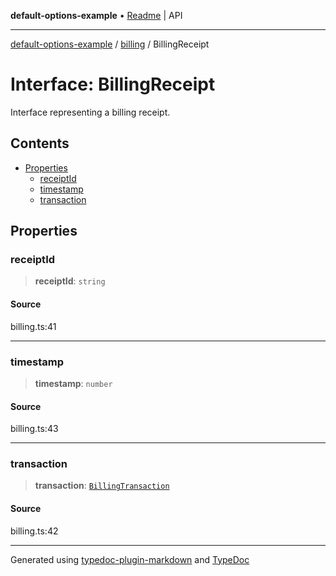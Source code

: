 **default-options-example** • [Readme](../../README.md) \| API

***

[default-options-example](../../modules.md) / [billing](../README.md) / BillingReceipt

# Interface: BillingReceipt

Interface representing a billing receipt.

## Contents

- [Properties](BillingReceipt.md#properties)
    - [receiptId](BillingReceipt.md#receiptid)
    - [timestamp](BillingReceipt.md#timestamp)
    - [transaction](BillingReceipt.md#transaction)

## Properties

### receiptId

> **receiptId**: `string`

#### Source

billing.ts:41

***

### timestamp

> **timestamp**: `number`

#### Source

billing.ts:43

***

### transaction

> **transaction**: [`BillingTransaction`](BillingTransaction.md)

#### Source

billing.ts:42

***

Generated using [typedoc-plugin-markdown](https://www.npmjs.com/package/typedoc-plugin-markdown) and [TypeDoc](https://typedoc.org/)
